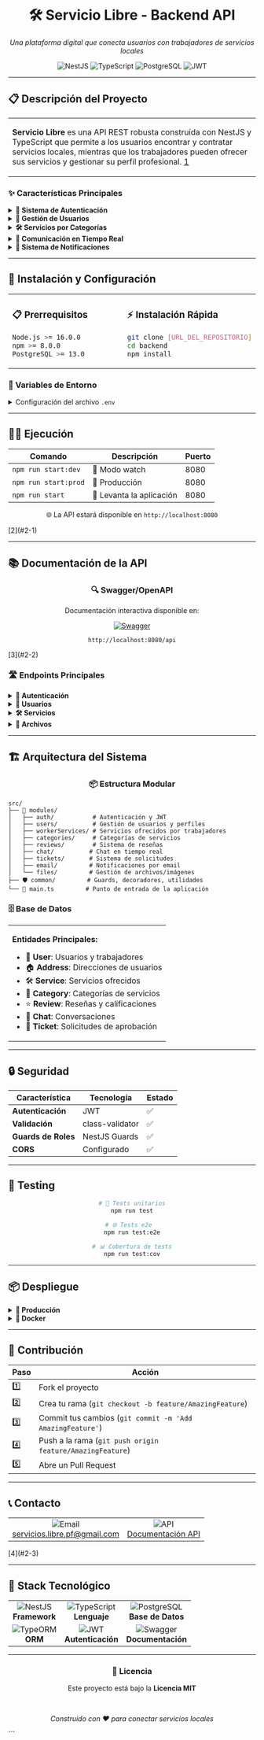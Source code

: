 <div align="center">
  <h1>🛠️ Servicio Libre - Backend API</h1>
  <p><em>Una plataforma digital que conecta usuarios con trabajadores de servicios locales</em></p>
  
  <img src="https://img.shields.io/badge/NestJS-E0234E?style=for-the-badge&logo=nestjs&logoColor=white" alt="NestJS">
  <img src="https://img.shields.io/badge/TypeScript-007ACC?style=for-the-badge&logo=typescript&logoColor=white" alt="TypeScript">
  <img src="https://img.shields.io/badge/PostgreSQL-316192?style=for-the-badge&logo=postgresql&logoColor=white" alt="PostgreSQL">
  <img src="https://img.shields.io/badge/JWT-000000?style=for-the-badge&logo=JSON%20web%20tokens&logoColor=white" alt="JWT">
</div>

---

## 📋 Descripción del Proyecto

<table>
<tr>
<td>

**Servicio Libre** es una API REST robusta construida con NestJS y TypeScript que permite a los usuarios encontrar y contratar servicios locales, mientras que los trabajadores pueden ofrecer sus servicios y gestionar su perfil profesional. [1](#2-0) 

</td>
</tr>
</table>

### ✨ Características Principales

<details>
<summary><strong>🔐 Sistema de Autenticación</strong></summary>

- Registro y login de usuarios
- Autenticación JWT segura
- Sistema de roles diferenciados
- Guards de protección de rutas

</details>

<details>
<summary><strong>👥 Gestión de Usuarios</strong></summary>

- Perfiles completos de usuario y trabajador
- Sistema de calificaciones y reseñas
- Gestión de disponibilidad
- Cuentas premium

</details>

<details>
<summary><strong>🛠️ Servicios por Categorías</strong></summary>

- Servicios organizados por categorías
- Sistema de aprobación de servicios
- Galería de fotos de trabajos
- Búsqueda y filtrado avanzado

</details>

<details>
<summary><strong>💬 Comunicación en Tiempo Real</strong></summary>

- Chat bidireccional entre usuarios
- Notificaciones instantáneas
- Gestión de contratos
- Historial de conversaciones

</details>

<details>
<summary><strong>📧 Sistema de Notificaciones</strong></summary>

- Emails automáticos de bienvenida
- Notificaciones de aprobación/rechazo
- Alertas de nuevas reseñas
- Templates HTML personalizados

</details>

---

## 🚀 Instalación y Configuración

<table>
<tr>
<td width="50%">

### 📋 Prerrequisitos

```bash
Node.js >= 16.0.0
npm >= 8.0.0
PostgreSQL >= 13.0
```

</td>
<td width="50%">

### ⚡ Instalación Rápida

```bash
git clone [URL_DEL_REPOSITORIO]
cd backend
npm install
```

</td>
</tr>
</table>

### 🔧 Variables de Entorno

<details>
<summary>Configuración del archivo <code>.env</code></summary>

```env
# 🗄️ Base de datos
DB_HOST=localhost
DB_PORT=5432
DB_USERNAME=tu_usuario
DB_PASSWORD=tu_contraseña
DB_NAME=servicios_libre

# 🔐 JWT
JWT_SECRET=tu_jwt_secret_super_seguro

# 📧 Email
EMAIL_HOST=smtp.gmail.com
EMAIL_PORT=587
EMAIL_USER=tu_email@gmail.com
EMAIL_PASS=tu_contraseña_app

# 🌐 Aplicación
PORT=8080
FRONT_URL=http://localhost:3000

# ☁️ Cloudinary
CLOUDINARY_CLOUD_NAME=tu_cloud_name
CLOUDINARY_API_KEY=tu_api_key
CLOUDINARY_API_SECRET=tu_api_secret
```

</details>

---

## 🏃‍♂️ Ejecución

<div align="center">

| Comando | Descripción | Puerto |
|---------|-------------|--------|
| `npm run start:dev` |  👀 Modo watch | 8080 |
| `npm run start:prod` | 🚀 Producción | 8080 |
| `npm run start` | 🔧 Levanta la aplicación | 8080 |

</div>

<div align="center">
  <p>🌐 La API estará disponible en <code>http://localhost:8080</code></p>
</div> [2](#2-1) 

---

## 📚 Documentación de la API

<div align="center">
  <h3>🔍 Swagger/OpenAPI</h3>
  <p>Documentación interactiva disponible en:</p>
  <a href="http://localhost:8080/api">
    <img src="https://img.shields.io/badge/Swagger-85EA2D?style=for-the-badge&logo=swagger&logoColor=black" alt="Swagger">
  </a>
  <p><code>http://localhost:8080/api</code></p>
</div> [3](#2-2) 

### 🛣️ Endpoints Principales

<details>
<summary><strong>🔐 Autenticación</strong></summary>

| Método | Endpoint | Descripción | Autenticación |
|--------|----------|-------------|---------------|
| `POST` | `/auth/signup` | Registro de usuario | ❌ |
| `POST` | `/auth/signin` | Inicio de sesión | ❌ |

</details>

<details>
<summary><strong>👤 Usuarios</strong></summary>

| Método | Endpoint | Descripción | Autenticación |
|--------|----------|-------------|---------------|
| `GET` | `/users/byId` | Perfil del usuario autenticado | ✅ JWT |
| `PUT` | `/users/update` | Actualizar datos del usuario | ✅ JWT |
| `GET` | `/users/worker/:id` | Perfil público de trabajador | ❌ |

</details>

<details>
<summary><strong>🛠️ Servicios</strong></summary>

| Método | Endpoint | Descripción | Autenticación |
|--------|----------|-------------|---------------|
| `GET` | `/services` | Listar servicios (paginado) | ❌ |
| `POST` | `/services/new` | Crear nuevo servicio | ✅ Worker |
| `GET` | `/services/categories` | Listar categorías | ❌ |

</details>

<details>
<summary><strong>📁 Archivos</strong></summary>

| Método | Endpoint | Descripción | Autenticación |
|--------|----------|-------------|---------------|
| `POST` | `/files/service/:id` | Subir fotos de servicio | ✅ Worker |
| `POST` | `/files/user` | Subir foto de perfil | ✅ JWT |

</details>

---

## 🏗️ Arquitectura del Sistema

<div align="center">
  <h3>📦 Estructura Modular</h3>
</div>

```
src/
├── 🔐 modules/
│   ├── auth/           # Autenticación y JWT
│   ├── users/          # Gestión de usuarios y perfiles
│   ├── workerServices/ # Servicios ofrecidos por trabajadores
│   ├── categories/     # Categorías de servicios
│   ├── reviews/        # Sistema de reseñas
│   ├── chat/          # Chat en tiempo real
│   ├── tickets/       # Sistema de solicitudes
│   ├── email/         # Notificaciones por email
│   └── files/         # Gestión de archivos/imágenes
├── 🛡️ common/         # Guards, decoradores, utilidades
└── 🚀 main.ts         # Punto de entrada de la aplicación
```

### 🗄️ Base de Datos

<table>
<tr>
<td>

**Entidades Principales:**
- 👤 **User**: Usuarios y trabajadores
- 🏠 **Address**: Direcciones de usuarios  
- 🛠️ **Service**: Servicios ofrecidos
- 📂 **Category**: Categorías de servicios
- ⭐ **Review**: Reseñas y calificaciones
- 💬 **Chat**: Conversaciones
- 🎫 **Ticket**: Solicitudes de aprobación

</td>
</tr>
</table>

---

## 🔒 Seguridad

<div align="center">

| Característica | Tecnología | Estado |
|----------------|------------|--------|
| **Autenticación** | JWT | ✅ |
| **Validación** | class-validator | ✅ |
| **Guards de Roles** | NestJS Guards | ✅ |
| **CORS** | Configurado | ✅ |

</div>

---

## 🧪 Testing

<div align="center">

```bash
# 🔬 Tests unitarios
npm run test

# 🌐 Tests e2e  
npm run test:e2e

# 📊 Cobertura de tests
npm run test:cov
```

</div>

---

## 📦 Despliegue

<details>
<summary><strong>🚀 Producción</strong></summary>

```bash
# Construir para producción
npm run build

# Ejecutar en producción
npm run start:prod
```

</details>

<details>
<summary><strong>🐳 Docker</strong></summary>

```dockerfile
FROM node:16-alpine
WORKDIR /app
COPY package*.json ./
RUN npm ci --only=production
COPY . .
RUN npm run build
EXPOSE 8080
CMD ["npm", "run", "start:prod"]
```

</details>

---

## 🤝 Contribución

<div align="center">

| Paso | Acción |
|------|--------|
| 1️⃣ | Fork el proyecto |
| 2️⃣ | Crea tu rama (`git checkout -b feature/AmazingFeature`) |
| 3️⃣ | Commit tus cambios (`git commit -m 'Add AmazingFeature'`) |
| 4️⃣ | Push a la rama (`git push origin feature/AmazingFeature`) |
| 5️⃣ | Abre un Pull Request |

</div>

---

## 📞 Contacto

<div align="center">
  <table>
    <tr>
      <td align="center">
        <img src="https://img.shields.io/badge/Email-D14836?style=for-the-badge&logo=gmail&logoColor=white" alt="Email">
        <br>
        <a href="mailto:servicios.libre.pf@gmail.com">servicios.libre.pf@gmail.com</a>
      </td>
      <td align="center">
        <img src="https://img.shields.io/badge/API_Docs-85EA2D?style=for-the-badge&logo=swagger&logoColor=black" alt="API">
        <br>
        <a href="http://localhost:8080/api">Documentación API</a>
      </td>
    </tr>
  </table>
</div> [4](#2-3) 

---

## 🔧 Stack Tecnológico

<div align="center">
  <table>
    <tr>
      <td align="center">
        <img src="https://img.shields.io/badge/NestJS-E0234E?style=for-the-badge&logo=nestjs&logoColor=white" alt="NestJS">
        <br><strong>Framework</strong>
      </td>
      <td align="center">
        <img src="https://img.shields.io/badge/TypeScript-007ACC?style=for-the-badge&logo=typescript&logoColor=white" alt="TypeScript">
        <br><strong>Lenguaje</strong>
      </td>
      <td align="center">
        <img src="https://img.shields.io/badge/PostgreSQL-316192?style=for-the-badge&logo=postgresql&logoColor=white" alt="PostgreSQL">
        <br><strong>Base de Datos</strong>
      </td>
    </tr>
    <tr>
      <td align="center">
        <img src="https://img.shields.io/badge/TypeORM-FE0803?style=for-the-badge&logo=typeorm&logoColor=white" alt="TypeORM">
        <br><strong>ORM</strong>
      </td>
      <td align="center">
        <img src="https://img.shields.io/badge/JWT-000000?style=for-the-badge&logo=JSON%20web%20tokens&logoColor=white" alt="JWT">
        <br><strong>Autenticación</strong>
      </td>
      <td align="center">
        <img src="https://img.shields.io/badge/Swagger-85EA2D?style=for-the-badge&logo=swagger&logoColor=black" alt="Swagger">
        <br><strong>Documentación</strong>
      </td>
    </tr>
  </table>
</div>

---

<div align="center">
  <h3>📄 Licencia</h3>
  <p>Este proyecto está bajo la <strong>Licencia MIT</strong></p>
  
  <br>
  
  <p><em>Construido con ❤️ para conectar servicios locales</em></p>
</div>
```


